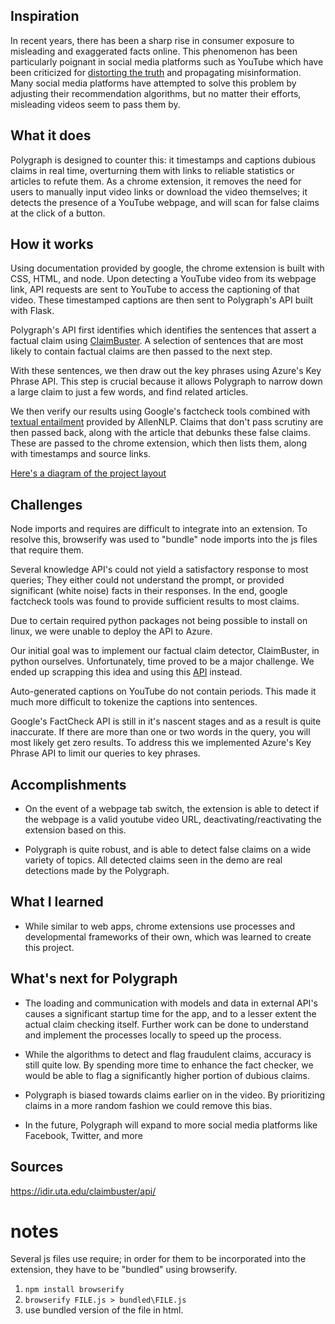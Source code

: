 ## Inspiration
In recent years, there has been a sharp rise in consumer exposure to misleading and exaggerated facts online. This phenomenon has been particularly poignant in social media platforms such as YouTube which have been criticized for [distorting the truth](https://www.theguardian.com/technology/2018/feb/02/how-youtubes-algorithm-distorts-truth) and propagating misinformation. Many social media platforms have attempted to solve this problem by adjusting their recommendation algorithms, but no matter their efforts, misleading videos seem to pass them by.

## What it does
Polygraph is designed to counter this: it timestamps and captions dubious claims in real time, overturning them with links to reliable statistics or articles to refute them. As a chrome extension, it removes the need for users to manually input video links or download the video themselves; it detects the presence of a YouTube webpage, and will scan for false claims at the click of a button.

## How it works
Using documentation provided by google, the chrome extension is built with CSS, HTML, and node. Upon detecting a YouTube video from its webpage link, API requests are sent to YouTube to access the captioning of that video. 
These timestamped captions are then sent to Polygraph's API built with Flask.

Polygraph's API first identifies which identifies the sentences that assert a factual claim using [ClaimBuster](http://www.vldb.org/pvldb/vol10/p1945-li.pdf). A selection of sentences that are most likely to contain factual claims are then passed to the next step.

With these sentences, we then draw out the key phrases using Azure's Key Phrase API. This step is crucial because it allows Polygraph to narrow down a large claim to just a few words, and find related articles.

We then verify our results using Google's factcheck tools combined with [textual entailment](https://arxiv.org/abs/1907.11692) provided by AllenNLP. 
Claims that don't pass scrutiny are then passed back, along with the article that debunks these false claims. These are passed to the chrome extension, which then lists them, along with timestamps and source links.

[Here's a diagram of the project layout](https://lucid.app/lucidchart/invitations/accept/d480e272-09fb-4cb1-9082-bf4cb598ef23)

## Challenges
Node imports and requires are difficult to integrate into an extension. To resolve this, browserify was used to "bundle" node imports into the js files that require them.

Several knowledge API's could not yield a satisfactory response to most queries; They either could not understand the prompt, or provided significant (white noise) facts in their responses. In the end, google factcheck tools was found to provide sufficient results to most claims.

Due to certain required python packages not being possible to install on linux, we were unable to deploy the API to Azure.

Our initial goal was to implement our factual claim detector, ClaimBuster, in python ourselves. Unfortunately, time proved to be a major challenge. We ended up scrapping this idea and using this [API](https://idir.uta.edu/claimbuster/api/) instead.

Auto-generated captions on YouTube do not contain periods. This made it much more difficult to tokenize the captions into sentences.

Google's FactCheck API is still in it's nascent stages and as a result is quite inaccurate. If there are more than one or two words in the query, you will most likely get zero results. To address this we implemented Azure's Key Phrase API to limit our queries to key phrases.

## Accomplishments
- On the event of a webpage tab switch, the extension is able to detect if the webpage is a valid youtube video URL, deactivating/reactivating the extension based on this.

- Polygraph is quite robust, and is able to detect false claims on a wide variety of topics. All detected claims seen in the demo are real detections made by the Polygraph.

## What I learned
- While similar to web apps, chrome extensions use processes and developmental frameworks of their own, which was learned to create this project.

## What's next for Polygraph
- The loading and communication with models and data in external API's causes a significant startup time for the app, and to a lesser extent the actual claim checking itself. Further work can be done to understand and implement the processes locally to speed up the process.

- While the algorithms to detect and flag fraudulent claims, accuracy is still quite low. By spending more time to enhance the fact checker, we would be able to flag a significantly higher portion of dubious claims.

- Polygraph is biased towards claims earlier on in the video. By prioritizing claims in a more random fashion we could remove this bias.

- In the future, Polygraph will expand to more social media platforms like Facebook, Twitter, and more


## Sources
https://idir.uta.edu/claimbuster/api/

# notes
Several js files use require; in order for them to be incorporated into the extension, they have to be "bundled" using browserify.

1. `npm install browserify`
2. `browserify FILE.js > bundled\FILE.js`
3. use bundled version of the file in html.

